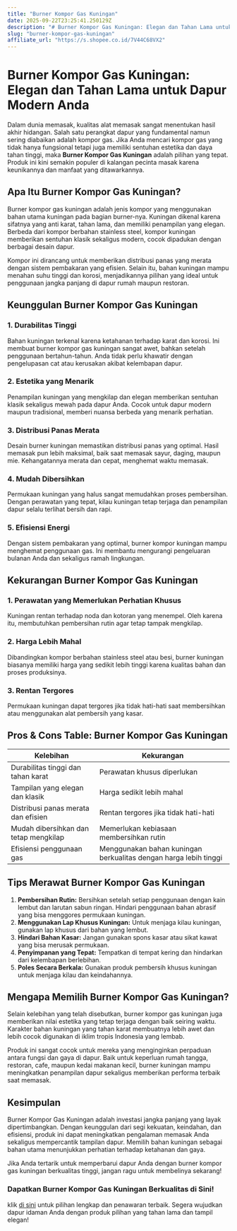 ```yaml
---
title: "Burner Kompor Gas Kuningan"
date: 2025-09-22T23:25:41.250129Z
description: "# Burner Kompor Gas Kuningan: Elegan dan Tahan Lama untuk Dapur Modern Anda..."
slug: "burner-kompor-gas-kuningan"
affiliate_url: "https://s.shopee.co.id/7V44C68VX2"
---
```

# Burner Kompor Gas Kuningan: Elegan dan Tahan Lama untuk Dapur Modern Anda

Dalam dunia memasak, kualitas alat memasak sangat menentukan hasil akhir hidangan. Salah satu perangkat dapur yang fundamental namun sering diabaikan adalah kompor gas. Jika Anda mencari kompor gas yang tidak hanya fungsional tetapi juga memiliki sentuhan estetika dan daya tahan tinggi, maka **Burner Kompor Gas Kuningan** adalah pilihan yang tepat. Produk ini kini semakin populer di kalangan pecinta masak karena keunikannya dan manfaat yang ditawarkannya.

## Apa Itu Burner Kompor Gas Kuningan?

Burner kompor gas kuningan adalah jenis kompor yang menggunakan bahan utama kuningan pada bagian burner-nya. Kuningan dikenal karena sifatnya yang anti karat, tahan lama, dan memiliki penampilan yang elegan. Berbeda dari kompor berbahan stainless steel, kompor kuningan memberikan sentuhan klasik sekaligus modern, cocok dipadukan dengan berbagai desain dapur.

Kompor ini dirancang untuk memberikan distribusi panas yang merata dengan sistem pembakaran yang efisien. Selain itu, bahan kuningan mampu menahan suhu tinggi dan korosi, menjadikannya pilihan yang ideal untuk penggunaan jangka panjang di dapur rumah maupun restoran.

## Keunggulan Burner Kompor Gas Kuningan

### 1. Durabilitas Tinggi

Bahan kuningan terkenal karena ketahanan terhadap karat dan korosi. Ini membuat burner kompor gas kuningan sangat awet, bahkan setelah penggunaan bertahun-tahun. Anda tidak perlu khawatir dengan pengelupasan cat atau kerusakan akibat kelembapan dapur.

### 2. Estetika yang Menarik

Penampilan kuningan yang mengkilap dan elegan memberikan sentuhan klasik sekaligus mewah pada dapur Anda. Cocok untuk dapur modern maupun tradisional, memberi nuansa berbeda yang menarik perhatian.

### 3. Distribusi Panas Merata

Desain burner kuningan memastikan distribusi panas yang optimal. Hasil memasak pun lebih maksimal, baik saat memasak sayur, daging, maupun mie. Kehangatannya merata dan cepat, menghemat waktu memasak.

### 4. Mudah Dibersihkan

Permukaan kuningan yang halus sangat memudahkan proses pembersihan. Dengan perawatan yang tepat, kilau kuningan tetap terjaga dan penampilan dapur selalu terlihat bersih dan rapi.

### 5. Efisiensi Energi

Dengan sistem pembakaran yang optimal, burner kompor kuningan mampu menghemat penggunaan gas. Ini membantu mengurangi pengeluaran bulanan Anda dan sekaligus ramah lingkungan.

## Kekurangan Burner Kompor Gas Kuningan

### 1. Perawatan yang Memerlukan Perhatian Khusus

Kuningan rentan terhadap noda dan kotoran yang menempel. Oleh karena itu, membutuhkan pembersihan rutin agar tetap tampak mengkilap.

### 2. Harga Lebih Mahal

Dibandingkan kompor berbahan stainless steel atau besi, burner kuningan biasanya memiliki harga yang sedikit lebih tinggi karena kualitas bahan dan proses produksinya.

### 3. Rentan Tergores

Permukaan kuningan dapat tergores jika tidak hati-hati saat membersihkan atau menggunakan alat pembersih yang kasar.

## Pros & Cons Table: Burner Kompor Gas Kuningan

| **Kelebihan**                                   | **Kekurangan**                                    |
|------------------------------------------------|--------------------------------------------------|
| Durabilitas tinggi dan tahan karat            | Perawatan khusus diperlukan                     |
| Tampilan yang elegan dan klasik               | Harga sedikit lebih mahal                       |
| Distribusi panas merata dan efisien             | Rentan tergores jika tidak hati-hati            |
| Mudah dibersihkan dan tetap mengkilap         | Memerlukan kebiasaan membersihkan rutin       |
| Efisiensi penggunaan gas                     | Menggunakan bahan kuningan berkualitas dengan harga lebih tinggi |

## Tips Merawat Burner Kompor Gas Kuningan

1. **Pembersihan Rutin:** Bersihkan setelah setiap penggunaan dengan kain lembut dan larutan sabun ringan. Hindari penggunaan bahan abrasif yang bisa menggores permukaan kuningan.
2. **Menggunakan Lap Khusus Kuningan:** Untuk menjaga kilau kuningan, gunakan lap khusus dari bahan yang lembut.
3. **Hindari Bahan Kasar:** Jangan gunakan spons kasar atau sikat kawat yang bisa merusak permukaan.
4. **Penyimpanan yang Tepat:** Tempatkan di tempat kering dan hindarkan dari kelembapan berlebihan.
5. **Poles Secara Berkala:** Gunakan produk pembersih khusus kuningan untuk menjaga kilau dan keindahannya.

## Mengapa Memilih Burner Kompor Gas Kuningan?

Selain kelebihan yang telah disebutkan, burner kompor gas kuningan juga memberikan nilai estetika yang tetap terjaga dengan baik seiring waktu. Karakter bahan kuningan yang tahan karat membuatnya lebih awet dan lebih cocok digunakan di iklim tropis Indonesia yang lembab.

Produk ini sangat cocok untuk mereka yang menginginkan perpaduan antara fungsi dan gaya di dapur. Baik untuk keperluan rumah tangga, restoran, cafe, maupun kedai makanan kecil, burner kuningan mampu meningkatkan penampilan dapur sekaligus memberikan performa terbaik saat memasak.

## Kesimpulan

Burner Kompor Gas Kuningan adalah investasi jangka panjang yang layak dipertimbangkan. Dengan keunggulan dari segi kekuatan, keindahan, dan efisiensi, produk ini dapat meningkatkan pengalaman memasak Anda sekaligus mempercantik tampilan dapur. Memilih bahan kuningan sebagai bahan utama menunjukkan perhatian terhadap ketahanan dan gaya.

Jika Anda tertarik untuk memperbarui dapur Anda dengan burner kompor gas kuningan berkualitas tinggi, jangan ragu untuk membelinya sekarang!

### **Dapatkan Burner Kompor Gas Kuningan Berkualitas di Sini!**

 klik [di sini](https://s.shopee.co.id/7V44C68VX2) untuk pilihan lengkap dan penawaran terbaik. Segera wujudkan dapur idaman Anda dengan produk pilihan yang tahan lama dan tampil elegan!